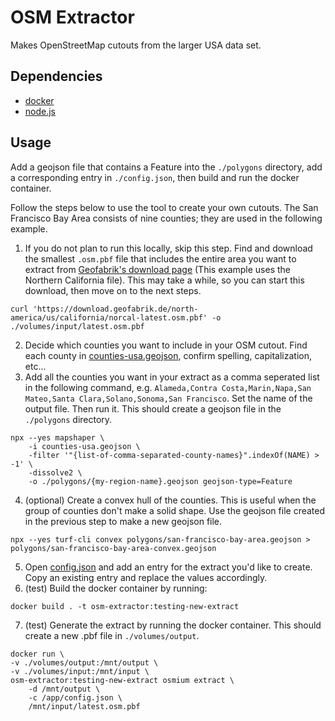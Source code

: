 # OSM Extractor

Makes OpenStreetMap cutouts from the larger USA data set.

## Dependencies

* [docker](https://www.docker.com/)
* [node.js](https://nodejs.org/en)

## Usage

Add a geojson file that contains a Feature into the `./polygons` directory, add a corresponding entry in `./config.json`, then build and run the docker container.

Follow the steps below to use the tool to create your own cutouts. The San Francisco Bay Area consists of nine counties; they are used in the following example.

1. If you do not plan to run this locally, skip this step. Find and download the smallest `.osm.pbf` file that includes the entire area you want to extract from [Geofabrik's download page](https://download.geofabrik.de/north-america/us.html) (This example uses the Northern California file). This may take a while, so you can start this download, then move on to the next steps. 
```
curl 'https://download.geofabrik.de/north-america/us/california/norcal-latest.osm.pbf' -o ./volumes/input/latest.osm.pbf
```
2. Decide which counties you want to include in your OSM cutout. Find each county in [counties-usa.geojson](counties-usa.geojson), confirm spelling, capitalization, etc...
3. Add all the counties you want in your extract as a comma seperated list in the following command, e.g. `Alameda,Contra Costa,Marin,Napa,San Mateo,Santa Clara,Solano,Sonoma,San Francisco`. Set the name of the output file. Then run it. This should create a geojson file in the `./polygons` directory. 
```
npx --yes mapshaper \
    -i counties-usa.geojson \
    -filter '"{list-of-comma-separated-county-names}".indexOf(NAME) > -1' \
    -dissolve2 \
    -o ./polygons/{my-region-name}.geojson geojson-type=Feature
```
4. (optional) Create a convex hull of the counties. This is useful when the group of counties don't make a solid shape. Use the geojson file created in the previous step to make a new geojson file. 
```
npx --yes turf-cli convex polygons/san-francisco-bay-area.geojson > polygons/san-francisco-bay-area-convex.geojson
```
5. Open [config.json](config.json) and add an entry for the extract you'd like to create. Copy an existing entry and replace the values accordingly.
6. (test) Build the docker container by running:
```
docker build . -t osm-extractor:testing-new-extract
```
7. (test) Generate the extract by running the docker container. This should create a new .pbf file in `./volumes/output`.
```
docker run \
-v ./volumes/output:/mnt/output \
-v ./volumes/input:/mnt/input \
osm-extractor:testing-new-extract osmium extract \
	-d /mnt/output \
	-c /app/config.json \
	/mnt/input/latest.osm.pbf
```
